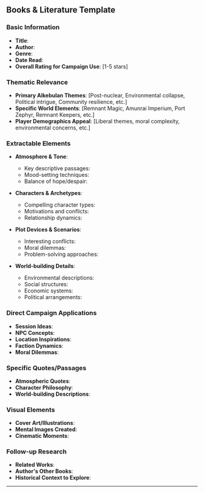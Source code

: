 ## Books & Literature Template

### **Basic Information**
- **Title**: 
- **Author**: 
- **Genre**: 
- **Date Read**: 
- **Overall Rating for Campaign Use**: [1-5 stars]

### **Thematic Relevance**
- **Primary Alkebulan Themes**: [Post-nuclear, Environmental collapse, Political intrigue, Community resilience, etc.]
- **Specific World Elements**: [Remnant Magic, Amunrai Imperium, Port Zephyr, Remnant Keepers, etc.]
- **Player Demographics Appeal**: [Liberal themes, moral complexity, environmental concerns, etc.]

### **Extractable Elements**
- **Atmosphere & Tone**: 
  - Key descriptive passages:
  - Mood-setting techniques:
  - Balance of hope/despair:

- **Characters & Archetypes**:
  - Compelling character types:
  - Motivations and conflicts:
  - Relationship dynamics:

- **Plot Devices & Scenarios**:
  - Interesting conflicts:
  - Moral dilemmas:
  - Problem-solving approaches:

- **World-building Details**:
  - Environmental descriptions:
  - Social structures:
  - Economic systems:
  - Political arrangements:

### **Direct Campaign Applications**
- **Session Ideas**: 
- **NPC Concepts**: 
- **Location Inspirations**: 
- **Faction Dynamics**: 
- **Moral Dilemmas**: 

### **Specific Quotes/Passages**
- **Atmospheric Quotes**: 
- **Character Philosophy**: 
- **World-building Descriptions**: 

### **Visual Elements**
- **Cover Art/Illustrations**: 
- **Mental Images Created**: 
- **Cinematic Moments**: 

### **Follow-up Research**
- **Related Works**: 
- **Author's Other Books**: 
- **Historical Context to Explore**: 

---
